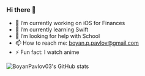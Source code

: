 ### Hi there 👋

- 🔭 I’m currently working on iOS for Finances
- 🌱 I’m currently learning Swift
- 🤔 I’m looking for help with School
- 📫 How to reach me: boyan.p.pavlov@gmail.com
- ⚡ Fun fact: I watch anime


<!-- - 👯 I’m looking to collaborate on -->

![BoyanPavlov03's GitHub stats](https://github-readme-stats.vercel.app/api?username=BoyanPavlov03)
